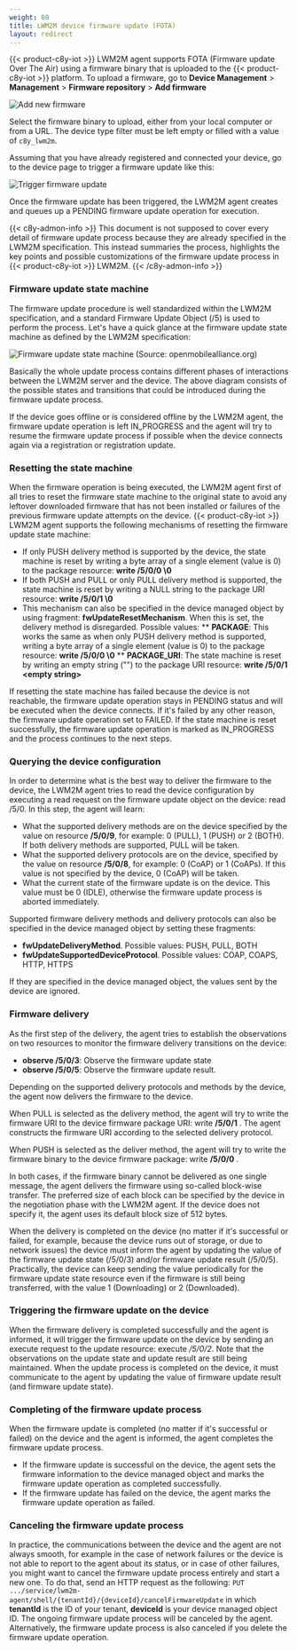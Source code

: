 ```yaml
---
weight: 80
title: LWM2M device firmware update (FOTA)
layout: redirect
---
```


{{< product-c8y-iot >}} LWM2M agent supports FOTA (Firmware update Over The Air) using a firmware binary that is uploaded to the {{< product-c8y-iot >}} platform.
To upload a firmware, go to **Device Management** &gt; **Management** &gt; **Firmware repository** &gt; **Add firmware**

![Add new firmware](/images/device-protocols/lwm2m/lwm2m-add-new-firmware.png)

Select the firmware binary to upload, either from your local computer or from a URL. The device type filter must be left empty or filled with a value of `c8y_lwm2m`.

Assuming that you have already registered and connected your device, go to the device page to trigger a firmware update like this:

![Trigger firmware update](/images/device-protocols/lwm2m/lwm2m-trigger-fota.png)

Once the firmware update has been triggered, the LWM2M agent creates and queues up a PENDING firmware update operation for execution.

{{< c8y-admon-info >}}
This document is not supposed to cover every detail of firmware update process because they are already specified in the LWM2M specification. This instead summaries the process, highlights the key points and possible customizations of the firmware update process in {{< product-c8y-iot >}} LWM2M.
{{< /c8y-admon-info >}}

### Firmware update state machine

The firmware update procedure is well standardized within the LWM2M specification, and a standard Firmware Update Object (&#47;5) is used to perform the process.
Let's have a quick glance at the firmware update state machine as defined by the LWM2M specification:

 ![Firmware update state machine](/images/device-protocols/lwm2m/lwm2m-fota-state-machine.png)
 (Source: openmobilealliance.org)

Basically the whole update process contains different phases of interactions between the LWM2M server and the device. The above diagram consists of the possible states and transitions that could be introduced during the firmware update process.

If the device goes offline or is considered offline by the LWM2M agent, the firmware update operation is left IN_PROGRESS and the agent will try to resume the firmware update process if possible when the device connects again via a registration or registration update.

### Resetting the state machine

When the firmware operation is being executed, the LWM2M agent first of all tries to reset the firmware state machine to the original state to avoid any leftover downloaded firmware that has not been installed or failures of the previous firmware update attempts on the device.
{{< product-c8y-iot >}} LWM2M agent supports the following mechanisms of resetting the firmware update state machine:
* If only PUSH delivery method is supported by the device, the state machine is reset by writing a byte array of a single element (value is 0) to the package resource: **write &#47;5&#47;0&#47;0 \0**
* If both PUSH and PULL or only PULL delivery method is supported, the state machine is reset by writing a NULL string to the package URI resource: **write &#47;5&#47;0&#47;1 \0**
* This mechanism can also be specified in the device managed object by using fragment: **fwUpdateResetMechanism**. When this is set, the delivery method is disregarded. Possible values:
    ** **PACKAGE**: This works the same as when only PUSH delivery method is supported, writing a byte array of a single element (value is 0) to the package resource: **write &#47;5&#47;0&#47;0 \0**
    ** **PACKAGE_URI**: The state machine is reset by writing an empty string ("") to the package URI resource: **write &#47;5&#47;0&#47;1 &lt;empty string&gt;**

 If resetting the state machine has failed because the device is not reachable, the firmware update operation stays in PENDING status and will be executed when the device connects. If it's failed by any other reason, the firmware update operation set to FAILED.
 If the state machine is reset successfully, the firmware update operation is marked as IN_PROGRESS and the process continues to the next steps.

### Querying the device configuration

In order to determine what is the best way to deliver the firmware to the device, the LWM2M agent tries to read the device configuration by executing a read request on the firmware update object on the device: read &#47;5&#47;0.
In this step, the agent will learn:
* What the supported delivery methods are on the device specified by the value on resource **&#47;5&#47;0&#47;9**, for example: 0 (PULL), 1 (PUSH) or 2 (BOTH). If both delivery methods are supported, PULL will be taken.
* What the supported delivery protocols are on the device, specified by the value on resource **&#47;5&#47;0&#47;8**, for example: 0 (CoAP) or 1 (CoAPs). If this value is not specified by the device, 0 (CoAP) will be taken.
* What the current state of the firmware update is on the device. This value must be 0 (IDLE), otherwise the firmware update process is aborted immediately.

Supported firmware delivery methods and delivery protocols can also be specified in the device managed object by setting these fragments:
* **fwUpdateDeliveryMethod**. Possible values: PUSH, PULL, BOTH
* **fwUpdateSupportedDeviceProtocol**. Possible values: COAP, COAPS, HTTP, HTTPS

If they are specified in the device managed object, the values sent by the device are ignored.


### Firmware delivery

As the first step of the delivery, the agent tries to establish the observations on two resources to monitor the firmware delivery transitions on the device:
* **observe &#47;5&#47;0&#47;3**: Observe the firmware update state
* **observe &#47;5&#47;0&#47;5**: Observe the firmware update result.

Depending on the supported delivery protocols and methods by the device, the agent now delivers the firmware to the device.

When PULL is selected as the delivery method, the agent will try to write the firmware URI to the device firmware package URI: write **&#47;5&#47;0&#47;1 <firmware uri>**. The agent constructs the firmware URI according to the selected delivery protocol.

When PUSH is selected as the deliver method, the agent will try to write the firmware binary to the device firmware package: write **&#47;5&#47;0&#47;0 <firmware binary>**.

In both cases, if the firmware binary cannot be delivered as one single message, the agent delivers the firmware using so-called block-wise transfer. The preferred size of each block can be specified by the device in the negotiation phase with the LWM2M agent. If the device does not specify it, the agent uses its default block size of 512 bytes.

When the delivery is completed on the device (no matter if it's successful or failed, for example, because the device runs out of storage, or due to network issues) the device must inform the agent by updating the value of the firmware update state (&#47;5&#47;0&#47;3) and/or firmware update result (&#47;5&#47;0&#47;5). Practically, the device can keep sending the value periodically for the firmware update state resource even if the firmware is still being transferred, with the value 1 (Downloading) or 2 (Downloaded).

### Triggering the firmware update on the device

When the firmware delivery is completed successfully and the agent is informed, it will trigger the firmware update on the device by sending an execute request to the update resource: execute *&#47;5&#47;0&#47;2*. Note that the observations on the update state and update result are still being maintained. When the update process is completed on the device, it must communicate to the agent by updating the value of firmware update result (and firmware update state).

### Completing of the firmware update process
When the firmware update is completed (no matter if it's successful or failed) on the device and the agent is informed, the agent completes the firmware update process.
* If the firmware update is successful on the device, the agent sets the firmware information to the device managed object and marks the firmware update operation as completed successfully.
* If the firmware update has failed on the device, the agent marks the firmware update operation as failed.

### Canceling the firmware update process
In practice, the communications between the device and the agent are not always smooth, for example in the case of network failures or the device is not able to report to the agent about its status, or in case of other failures, you might want to cancel the firmware update process entirely and start a new one. To do that, send an HTTP request as the following:
```PUT .../service/lwm2m-agent/shell/{tenantId}/{deviceId}/cancelFirmwareUpdate```
in which **tenantId** is the ID of your tenant, **deviceId** is your device managed object ID. The ongoing firmware update process will be canceled by the agent.
Alternatively, the firmware update process is also canceled if you delete the firmware update operation.
